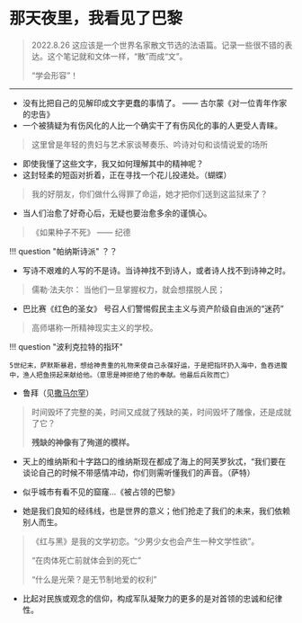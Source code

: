 # 那天夜里，我看见了巴黎


> 2022.8.26 这应该是一个世界名家散文节选的法语篇。记录一些很不错的表达。这个笔记就和文体一样，“散”而成“文”。
>
> “学会形容”！
-----



- 没有比把自己的见解印成文字更蠢的事情了。 —— 古尔蒙《对一位青年作家的忠告》
- 一个被猜疑为有伤风化的人比一个确实干了有伤风化的事的人更受人青睐。
> 这里曾是年轻的贵妇与艺术家谈琴奏乐、吟诗对句和谈情说爱的场所

- 即使我懂了这些文字，我又如何理解其中的精神呢？
- 这封轻柔的短函对折着，正在寻找一个花儿投递处。（蝴蝶）

> 我的好朋友，你们做什么得罪了命运，她才把你们送到这监狱来了？

- 当人们治愈了好奇心后，无疑也要治愈多余的谨慎心。
> 《如果种子不死》 —— 纪德

!!! question "帕纳斯诗派"
    ？？

- 写诗不艰难的人写的不是诗。当诗神找不到诗人，或者诗人找不到诗神之时。

> 儒勒·法夫尔： 当他们一旦掌握权力，就会想摆脱人民；

- 巴比赛《红色的圣女》 号召人们警惕假民主主义与资产阶级自由派的“迷药”

> 高师堪称一所精神现实主义的学校。

!!! question "波利克拉特的指环"

    5世纪末，萨默斯暴君，想给神贵重的礼物来使自己永葆好运，于是把指环扔入海中，鱼吞进腹中，渔人把鱼捞起来献给他。（意思是神拒绝了他的奉献。他最后兵败而亡）


- 鲁拜（见[撒马尔罕](../Novel/Samarkhan.md)）
> 时间毁坏了完整的美，时间又成就了残缺的美，时间毁坏了雕像，还是成就了它？
>
> **残缺的神像有了殉道的模样。**

- 天上的维纳斯和十字路口的维纳斯现在都成了海上的阿芙罗狄忒，“我们要在谈论自己的时候不带感情冲动，你们则需听懂我们的声音。（萨特）

- 似乎城市有看不见的窟窿...《被占领的巴黎》

- 她是我们良知的经纬线，也是世界的意义；他们抢走了我们的未来，我们依赖别人而生。



> 《红与黑》是我的文学初恋。“少男少女也会产生一种文学性欲”。
>
> “在肉体死亡前就体会到的死亡”
>
> “什么是光荣？是无节制地爱的权利”

- 比起对民族或观念的信仰，构成军队凝聚力的更多的是对首领的忠诚和纪律性。

